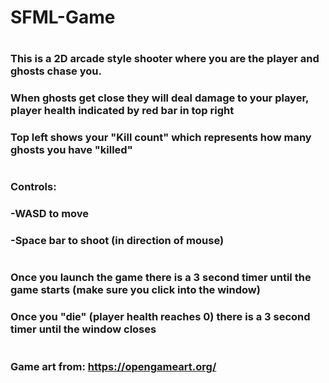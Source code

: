 # SFML-Game
#
### This is a 2D arcade style shooter where you are the player and ghosts chase you.
### When ghosts get close they will deal damage to your player, player health indicated by red bar in top right
### Top left shows your "Kill count" which represents how many ghosts you have "killed"
#
### Controls:
###   -WASD to move
###   -Space bar to shoot (in direction of mouse)
#
#
### Once you launch the game there is a 3 second timer until the game starts (make sure you click into the window)
### Once you "die" (player health reaches 0) there is a 3 second timer until the window closes
#
### Game art from: https://opengameart.org/
#
#
